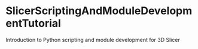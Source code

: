 # SlicerScriptingAndModuleDevelopmentTutorial
Introduction to Python scripting and module development for 3D Slicer

